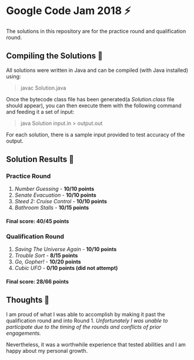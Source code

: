 # Google Code Jam 2018 :zap:

The solutions in this repository are for the practice round and qualification round.

## Compiling the Solutions :hibiscus:
All solutions were written in Java and can be compiled (with Java installed) using:
> javac Solution.java 

Once the bytecode class file has been generated(a *Solution.class* file should appear), you can then execute them with the following command and feeding it a set of input:
> java Solution input.in > output.out

For each solution, there is a sample input provided to test accuracy of the output.

## Solution Results :cactus:

### Practice Round
1. *Number Guessing* - **10/10 points**
2. *Senate Evacuation* - **10/10 points**
3. *Steed 2: Cruise Control* - **10/10 points**
4. *Bathroom Stalls* -  **10/15 points**

#### Final score: 40/45 points

### Qualification Round
1. *Saving The Universe Again* - **10/10 points**
2. *Trouble Sort* - **8/15 points**
3. *Go, Gopher!* - **10/20 points**
4. *Cubic UFO* - **0/10 points (did not attempt)**

#### Final score: 28/66 points


## Thoughts :dragon_face:
I am proud of what I was able to accomplish by making it past the qualification round and into Round 1. 
*Unfortunately I was unable to participate due to the timing of the rounds and conflicts of prior engagements.*

Nevertheless, it was a worthwhile experience that tested abilities and I am happy about my personal growth.

